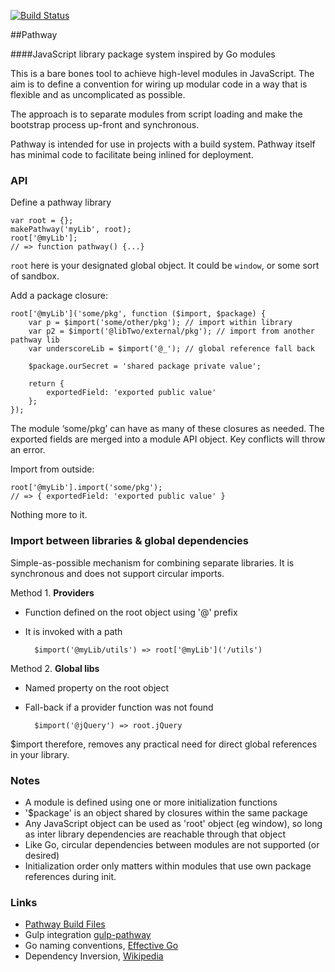 [![Build Status](https://drone.io/github.com/zymeworks/pathway/status.png)](https://drone.io/github.com/zymeworks/pathway/latest)

##Pathway

####JavaScript library package system inspired by Go modules

This is a bare bones tool to achieve high-level modules in JavaScript. The aim is to define a convention for wiring up modular code in a way that is flexible and as uncomplicated as possible.

The approach is to separate modules from script loading and make the bootstrap process up-front and synchronous.

Pathway is intended for use in projects with a build system. Pathway itself has minimal code to facilitate being inlined for deployment.

### API

Define a pathway library

	var root = {};
	makePathway('myLib', root);
	root['@myLib'];
	// => function pathway() {...}

<code>root</code> here is your designated global object. It could be <code>window</code>, or some sort of sandbox.

Add a package closure:

	root['@myLib']('some/pkg', function ($import, $package) {
		var p = $import('some/other/pkg'); // import within library
		var p2 = $import('@libTwo/external/pkg'); // import from another pathway lib
		var underscoreLib = $import('@_'); // global reference fall back

		$package.ourSecret = 'shared package private value';

		return {
			exportedField: 'exported public value'
		};
	});

The module ‘some/pkg’ can have as many of these closures as needed. The exported fields are merged into a module API object. Key conflicts will throw an error.

Import from outside:

	root['@myLib'].import('some/pkg');
	// => { exportedField: 'exported public value' }

Nothing more to it.


### Import between libraries & global dependencies

Simple-as-possible mechanism for combining separate libraries. It is synchronous and does not support circular imports.

Method 1. __Providers__

* Function defined on the root object using '@' prefix
* It is invoked with a path

		$import('@myLib/utils') => root['@myLib']('/utils')


Method 2. __Global libs__

* Named property on the root object
* Fall-back if a provider function was not found

		$import('@jQuery') => root.jQuery


$import therefore, removes any practical need for direct global references in your library.

### Notes

* A module is defined using one or more initialization functions
* '$package' is an object shared by closures within the same package
* Any JavaScript object can be used as 'root' object (eg window), so long as inter library dependencies are reachable through that object
* Like Go, circular dependencies between modules are not supported (or desired)
* Initialization order only matters within modules that use own package references during init.

### Links

* [Pathway Build Files](https://drone.io/github.com/zymeworks/pathway/files)
* Gulp integration [gulp-pathway](https://github.com/zymeworks/gulp-pathway)
* Go naming conventions, [Effective Go](https://golang.org/doc/effective_go.html#names)
* Dependency Inversion, [Wikipedia](http://en.wikipedia.org/wiki/Dependency_inversion_principle)